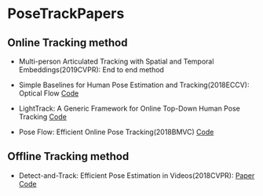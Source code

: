 # PoseTrackPapers

## Online Tracking method

- Multi-person Articulated Tracking with Spatial and Temporal Embeddings(2019CVPR): End to end method

- Simple Baselines for Human Pose Estimation and Tracking(2018ECCV): Optical Flow [Code](https://github.com/microsoft/human-pose-estimation.pytorch)

- LightTrack: A Generic Framework for Online Top-Down Human Pose Tracking [Code](https://github.com/Guanghan/lighttrack)

- Pose Flow: Efficient Online Pose Tracking(2018BMVC) [Code](https://arxiv.org/abs/1802.00977)

## Offline Tracking method

- Detect-and-Track: Efficient Pose Estimation in Videos(2018CVPR): [Paper](http://openaccess.thecvf.com/content_cvpr_2018/papers/Girdhar_Detect-and-Track_Efficient_Pose_CVPR_2018_paper.pdf) [Code](https://github.com/facebookresearch/DetectAndTrack/)


